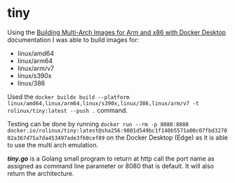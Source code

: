# tiny

Using the [Building Multi-Arch Images for Arm and x86 with Docker Desktop](https://engineering.docker.com/2019/04/multi-arch-images/) documentation I was able to build images for:

* linux/amd64
* linux/arm64
* linux/arm/v7
* linux/s390x
* linux/386

Used the `docker buildx build --platform linux/amd64,linux/arm64,linux/s390x,linux/386,linux/arm/v7 -t rolinux/tiny:latest --push .` command.

Testing can be done by running `docker run --rm -p 8080:8080 docker.io/rolinux/tiny:latest@sha256:9001d549bc1f140b5571a00c07fbd327002a367d75a7da453497ade3f60cef89` on the Docker Desktop (Edge) as it is able to use the multi arch emulation.

**_tiny.go_** is a Golang small program to return at http call the port name as assigned as command line parameter or 8080 that is default. It will also return the architecture.

